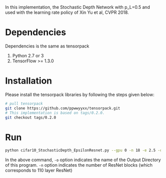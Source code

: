 
In this implementation, the Stochastic Depth Network with p_L=0.5 and used with the learning rate policy of Xin Yu et al, CVPR 2018. 


Dependencies
======================================
Dependencies is the same as tensorpack

1. Python 2.7 or 3
2. TensorFlow >= 1.3.0

Installation
==========================================================================
Please install the tensorpack libraries by following the steps given below:
```bash
# pull tensorpack
git clone https://github.com/ppwwyyxx/tensorpack.git
# This implementation is based on tags/0.2.0. 
git checkout tags/0.2.0
```

Run
===============
```bash
python cifar10_StochasticDepth_EpsilonResnet.py --gpu 0 -n 18 -e 2.5 -o cifar10-e_2.5-n_18 --cifar10
```

In the above command,
```-o``` option indicates the name of the Output Directory of this program.
```-n``` option indicates the number of ResNet blocks (which corresponds to 110 layer ResNet)
